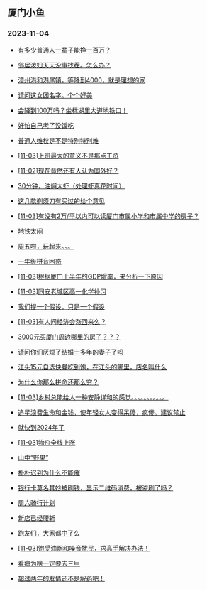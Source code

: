 ## 厦门小鱼 
### 2023-11-04

+ [有多少普通人一辈子能挣一百万？](http://bbs.xmfish.com/read-htm-tid-18099469.html)

+ [邻居泼妇天天没事找茬。怎么办？](http://bbs.xmfish.com/read-htm-tid-18099447.html)

+ [漳州港和港尾镇，等降到4000，就是理想的家](http://bbs.xmfish.com/read-htm-tid-18099497.html)

+ [请问这女团名字。个个好美](http://bbs.xmfish.com/read-htm-tid-18099568.html)

+ [会降到100万吗？坐标湖里大道地铁口！](http://bbs.xmfish.com/read-htm-tid-18099436.html)

+ [好怕自己老了没饭吃](http://bbs.xmfish.com/read-htm-tid-18099532.html)

+ [普通人维权是不是特别特别难](http://bbs.xmfish.com/read-htm-tid-18099513.html)

+ [[11-03]上班最大的意义不是那点工资](http://bbs.xmfish.com/read-htm-tid-18099779.html)

+ [[11-02]现在竟然还有人认为国外好？](http://bbs.xmfish.com/read-htm-tid-18099457.html)

+ [30分钟，油焖大虾（处理虾真花时间）](http://bbs.xmfish.com/read-htm-tid-18099725.html)

+ [这几款剃须刀有买过的给个意见](http://bbs.xmfish.com/read-htm-tid-18099528.html)

+ [[11-03]有没有2万/平以内可以读厦门市属小学和市属中学的房子？](http://bbs.xmfish.com/read-htm-tid-18099800.html)

+ [地铁太闷](http://bbs.xmfish.com/read-htm-tid-18099774.html)

+ [周五啦，玩起来。。。](http://bbs.xmfish.com/read-htm-tid-18099773.html)

+ [一年级拼音困惑](http://bbs.xmfish.com/read-htm-tid-18099648.html)

+ [[11-03]根据厦门上半年的GDP增率，来分析一下原因](http://bbs.xmfish.com/read-htm-tid-18099865.html)

+ [[11-03]同安老城区高一化学补习](http://bbs.xmfish.com/read-htm-tid-18099663.html)

+ [我们提一个假设，只是一个假设](http://bbs.xmfish.com/read-htm-tid-18099682.html)

+ [[11-03]有人问经济会涨回来么？](http://bbs.xmfish.com/read-htm-tid-18099595.html)

+ [3000元买厦门周边哪里的房子？？？](http://bbs.xmfish.com/read-htm-tid-18099688.html)

+ [请问你们厌烦了结婚十多年的妻子了吗](http://bbs.xmfish.com/read-htm-tid-18099924.html)

+ [江头15元自选快餐吃到饱，在江头的哪里，店名叫什么](http://bbs.xmfish.com/read-htm-tid-18099843.html)

+ [为什么你那么拼命还那么穷？](http://bbs.xmfish.com/read-htm-tid-18099722.html)

+ [[11-03]乡村总能给人一种安静详和的感觉。。。。。。。。。。。](http://bbs.xmfish.com/read-htm-tid-18099894.html)

+ [追星浪费生命和金钱，使年轻女人变得呆傻，疯傻。建议禁止](http://bbs.xmfish.com/read-htm-tid-18099737.html)

+ [就快到2024年了](http://bbs.xmfish.com/read-htm-tid-18099796.html)

+ [[11-03]物价全线上涨](http://bbs.xmfish.com/read-htm-tid-18100010.html)

+ [山中“野果”](http://bbs.xmfish.com/read-htm-tid-18099929.html)

+ [朴朴迟到为什么不能催](http://bbs.xmfish.com/read-htm-tid-18099938.html)

+ [银行卡莫名其妙被刷钱，显示二维码消费，被盗刷了吗？](http://bbs.xmfish.com/read-htm-tid-18099892.html)

+ [周六骑行计划](http://bbs.xmfish.com/read-htm-tid-18099961.html)

+ [新店已经腰斩](http://bbs.xmfish.com/read-htm-tid-18100094.html)

+ [跑友们，大家都中了么](http://bbs.xmfish.com/read-htm-tid-18100005.html)

+ [[11-03]饱受油烟和噪音扰民，求高手解决办法！](http://bbs.xmfish.com/read-htm-tid-18099932.html)

+ [看病为啥一定要去三甲](http://bbs.xmfish.com/read-htm-tid-18100113.html)

+ [超过两年的友情还不是解药吧！](http://bbs.xmfish.com/read-htm-tid-18099920.html)

